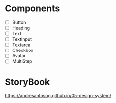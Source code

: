 # Components

- [ ] Button
- [ ] Heading
- [ ] Text
- [ ] TextInput
- [ ] Textarea
- [ ] Checkbox
- [ ] Avatar
- [ ] MultiStep

# StoryBook
https://andresantosog.github.io/05-design-system/

